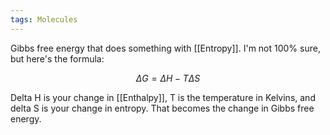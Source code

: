 ```yaml
---
tags: Molecules 
---
```


Gibbs free energy that does something with [[Entropy]]. I'm not 100% sure, but here's the formula:

$$\Delta G=\Delta H-T\Delta S$$

Delta H is your change in [[Enthalpy]], T is the temperature in Kelvins, and delta S is your change in entropy. That becomes the change in Gibbs free energy.
